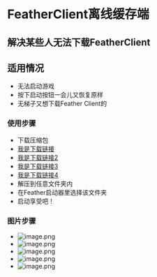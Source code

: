 # FeatherClient离线缓存端
## 解决某些人无法下载FeatherClient
## 适用情况
* 无法启动游戏
* 按下启动按钮一会儿又恢复原样
* 无梯子又想下载Feather Client的
### 使用步骤
* 下载压缩包
* [我是下载链接](https://hub.fastgit.xyz/TYOPXN360/FeatherClient-Lixian/releases/latest)
* [我是下载链接2](https://github.abskoop.workers.dev/https://github.com/TYOPXN360/FeatherClient-Lixian/releases/latest)
* [我是下载链接3](https://gh.api.99988866.xyz/https://github.com/TYOPXN360/FeatherClient-Lixian/releases/latest)
* [我是下载链接4](https://ghproxy.com/https://github.com/TYOPXN360/FeatherClient-Lixian/releases/latest)
* 解压到任意文件夹内
* 在Feather启动器里选择该文件夹
* 启动享受吧！
### 图片步骤
* ![image.png](https://s2.loli.net/2022/04/23/1hGVifYRw9DcvAu.png)
* ![image.png](https://s2.loli.net/2022/04/23/yWYa6JEvu73xshL.png)
* ![image.png](https://s2.loli.net/2022/04/23/hUQpB69H5uiTgFG.png)
* ![image.png](https://s2.loli.net/2022/04/23/y45WzruAjDbSJi1.png)
* ![image.png](https://s2.loli.net/2022/04/23/wmj9QXyHeTGMzgE.png)
